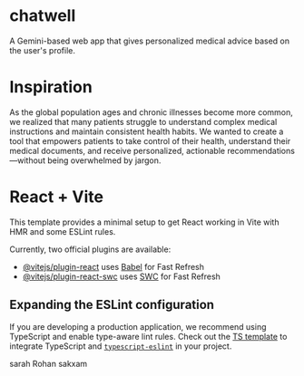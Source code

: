 # chatwell
A Gemini-based web app that gives personalized medical advice based on the user's profile.

# Inspiration
As the global population ages and chronic illnesses become more common, we realized that many patients struggle to understand complex medical instructions and maintain consistent health habits. We wanted to create a tool that empowers patients to take control of their health, understand their medical documents, and receive personalized, actionable recommendations—without being overwhelmed by jargon.

# React + Vite

This template provides a minimal setup to get React working in Vite with HMR and some ESLint rules.

Currently, two official plugins are available:

- [@vitejs/plugin-react](https://github.com/vitejs/vite-plugin-react/blob/main/packages/plugin-react/README.md) uses [Babel](https://babeljs.io/) for Fast Refresh
- [@vitejs/plugin-react-swc](https://github.com/vitejs/vite-plugin-react-swc) uses [SWC](https://swc.rs/) for Fast Refresh

## Expanding the ESLint configuration

If you are developing a production application, we recommend using TypeScript and enable type-aware lint rules. Check out the [TS template](https://github.com/vitejs/vite/tree/main/packages/create-vite/template-react-ts) to integrate TypeScript and [`typescript-eslint`](https://typescript-eslint.io) in your project.

sarah
Rohan
sakxam
